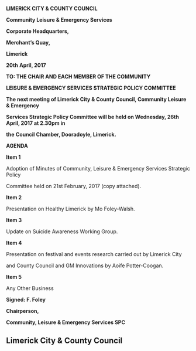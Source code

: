 **LIMERICK CITY & COUNTY COUNCIL**

**Community Leisure & Emergency Services**

**Corporate Headquarters,**

**Merchant’s Quay,**

**Limerick**

**20th** **April, 2017**

**TO: THE CHAIR AND EACH MEMBER OF THE COMMUNITY**

**LEISURE & EMERGENCY SERVICES STRATEGIC POLICY COMMITTEE**

**The next meeting of Limerick City & County Council, Community Leisure & Emergency**

**Services Strategic Policy Committee will be held on Wednesday, 26th** **April, 2017 at 2.30pm in**

**the** **Council Chamber, Dooradoyle, Limerick.**

**AGENDA**

**Item 1**

Adoption of Minutes of Community, Leisure & Emergency Services Strategic Policy

Committee held on 21st February, 2017 (copy attached).

**Item 2**

Presentation on Healthy Limerick by Mo Foley-Walsh.

**Item 3**

Update on Suicide Awareness Working Group.

**Item 4**

Presentation on festival and events research carried out by Limerick City

and County Council and GM Innovations by Aoife Potter-Coogan.

**Item 5**

Any Other Business

**Signed: F. Foley**

**Chairperson,**

**Community, Leisure & Emergency Services SPC**

**Limerick City & County Council**
---
